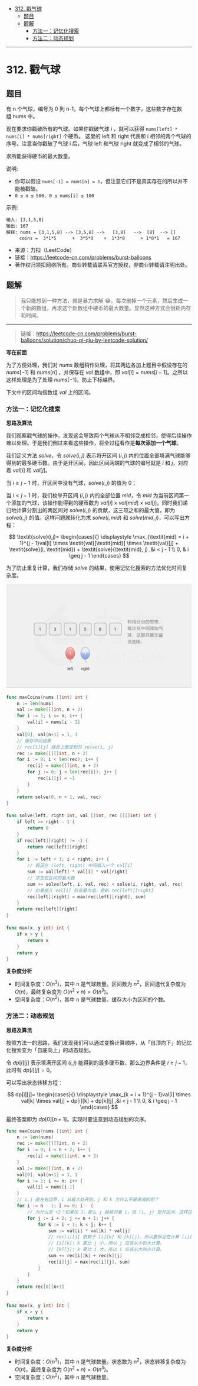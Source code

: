- [312. 戳气球](#312-戳气球)
  - [题目](#题目)
  - [题解](#题解)
    - [方法一：记忆化搜索](#方法一记忆化搜索)
    - [方法二：动态规划](#方法二动态规划)

------------------------------

# 312. 戳气球

## 题目

有 n 个气球，编号为 0 到 n-1，每个气球上都标有一个数字，这些数字存在数组 nums 中。

现在要求你戳破所有的气球。如果你戳破气球 i ，就可以获得 `nums[left] * nums[i] * nums[right]` 个硬币。 这里的 left 和 right 代表和 i 相邻的两个气球的序号。注意当你戳破了气球 i 后，气球 left 和气球 right 就变成了相邻的气球。

求所能获得硬币的最大数量。

说明:

- 你可以假设 `nums[-1] = nums[n] = 1`，但注意它们不是真实存在的所以并不能被戳破。
- `0 ≤ n ≤ 500, 0 ≤ nums[i] ≤ 100`

示例:

```
输入: [3,1,5,8]
输出: 167 
解释: nums = [3,1,5,8] --> [3,5,8] -->   [3,8]   -->  [8]  --> []
     coins =  3*1*5      +  3*5*8    +  1*3*8      + 1*8*1   = 167
```

- 来源：力扣（LeetCode）
- 链接：https://leetcode-cn.com/problems/burst-balloons
- 著作权归领扣网络所有。商业转载请联系官方授权，非商业转载请注明出处。



## 题解

> 我只能想到一种方法，就是暴力求解 😂。每次删掉一个元素，然后生成一个新的数组，再求这个新数组中硬币的最大数量。显然这种方式会很耗内存和时间。

--------------------

> 链接：https://leetcode-cn.com/problems/burst-balloons/solution/chuo-qi-qiu-by-leetcode-solution/

**写在前面**

为了方便处理，我们对 $\textit{nums}$ 数组稍作处理，将其两边各加上题目中假设存在的 $\textit{nums}[-1]$ 和 $\textit{nums}[n]$ ，并保存在 $\textit{val}$ 数组中，即 $\textit{val}[i]=\textit{nums}[i-1]$。之所以这样处理是为了处理 $\textit{nums}[-1]$，防止下标越界。

下文中的区间均指数组 $\textit{val}$ 上的区间。

### 方法一：记忆化搜索

**思路及算法**

我们观察戳气球的操作，发现这会导致两个气球从不相邻变成相邻，使得后续操作难以处理。于是我们倒过来看这些操作，将全过程看作是**每次添加一个气球**。

我们定义方法 $\textit{solve}$，令 $\textit{solve}(i,j)$ 表示将开区间 $(i,j)$ 内的位置全部填满气球能够得到的最多硬币数。由于是开区间，因此区间两端的气球的编号就是 $i$ 和 $j$，对应着 $\textit{val}[i]$ 和 $\textit{val}[j]$。

当 $i \geq j-1$ 时，开区间中没有气球，$\textit{solve}(i,j)$ 的值为 0；

当 $i < j-1$ 时，我们枚举开区间 $(i,j)$ 内的全部位置 $\textit{mid}$，令 $\textit{mid}$ 为当前区间第一个添加的气球，该操作能得到的硬币数为 $\textit{val}[i] \times \textit{val}[\textit{mid}] \times val[j]$。同时我们递归地计算分割出的两区间对 $\textit{solve}(i,j)$ 的贡献，这三项之和的最大值，即为 $\textit{solve}(i,j)$ 的值。这样问题就转化为求 $\textit{solve}(i,\textit{mid})$ 和 $\textit{solve}(\textit{mid},j)$，可以写出方程：

$$
\textit{solve}(i,j)= \begin{cases}{} \displaystyle \max_{\textit{mid} = i + 1}^{j - 1}val[i] \times \textit{val}[\textit{mid}] \times \textit{val}[j] + \textit{solve}(i, \textit{mid}) + \textit{solve}(\textit{mid}, j) ,&i < j - 1 \\ 0, & i \geq j - 1 \end{cases}
$$

为了防止重复计算，我们存储 $\textit{solve}$ 的结果，使用记忆化搜索的方法优化时间复杂度。

![](assets/no_0312_burst_balloons.gif)

```go
func maxCoins(nums []int) int {
    n := len(nums)
    val := make([]int, n + 2)
    for i := 1; i <= n; i++ {
        val[i] = nums[i - 1]
    }
    val[0], val[n+1] = 1, 1
    // 缓存中间结果
    // rec[i][j] 就是上面提到的 solve(i, j)
    rec := make([][]int, n + 2)
    for i := 0; i < len(rec); i++ {
        rec[i] = make([]int, n + 2)
        for j := 0; j < len(rec[i]); j++ {
            rec[i][j] = -1
        }
    }
    return solve(0, n + 1, val, rec)
}

func solve(left, right int, val []int, rec [][]int) int {
    if left >= right - 1 {
        return 0
    }
    if rec[left][right] != -1 {
        return rec[left][right]
    }
    for i := left + 1; i < right; i++ {
        // 假设在 (left, right) 中间插入一个 val[i]
        sum := val[left] * val[i] * val[right]
        // 求左右区间的最大数
        sum += solve(left, i, val, rec) + solve(i, right, val, rec)
        // 如果插入 val[i] 后是最大值，更新 rec[left][right]
        rec[left][right] = max(rec[left][right], sum)
    }
    return rec[left][right]
}

func max(x, y int) int {
    if x > y {
        return x
    }
    return y
}
```

**复杂度分析**

- 时间复杂度：$O(n^3)$，其中 n 是气球数量。区间数为 $n^2$，区间迭代复杂度为 $O(n)$，最终复杂度为 $O(n^2 \times n) = O(n^3)$。
- 空间复杂度：$O(n^2)$，其中 n 是气球数量。缓存大小为区间的个数。


### 方法二：动态规划

**思路及算法**

按照方法一的思路，我们发现我们可以通过变换计算顺序，从「自顶向下」的记忆化搜索变为「自底向上」的动态规划。

令 $dp[i][j]$ 表示填满开区间 $(i,j)$ 能得到的最多硬币数，那么边界条件是 $i \geq j-1$，此时有 $dp[i][j]=0$。

可以写出状态转移方程：

$$
dp[i][j]= \begin{cases}{} \displaystyle \max_{k = i + 1}^{j - 1}val[i] \times val[k] \times val[j] + dp[i][k] + dp[k][j] ,&i < j - 1 \\ 0, & i \geq j - 1 \end{cases}
$$

最终答案即为 $dp[0][n+1]$。实现时要注意到动态规划的次序。

```go
func maxCoins(nums []int) int {
    n := len(nums)
    rec := make([][]int, n + 2)
    for i := 0; i < n + 2; i++ {
        rec[i] = make([]int, n + 2)
    }
    val := make([]int, n + 2)
    val[0], val[n+1] = 1, 1
    for i := 1; i <= n; i++ {
        val[i] = nums[i-1]
    }
    // i,j 是左右边界，i 从最大处开始，j 和 k 为什么不是递减的呢？
    for i := n - 1; i >= 0; i-- {
        // 为什么是 +2？如果加 1，那么 j 就紧邻着 i，但 (i, j) 是开区间，这样区间里就没有气球了。
        for j := i + 2; j <= n + 1; j++ {
            for k := i + 1; k < j; k++ {
                sum := val[i] * val[k] * val[j]
                // rec[i][j] 依赖于 [i][k] 和 [k][j]，所以要保证在计算 [i][j] 时它们俩已经计算完。
                // [i][k]: k 要比 j 小，所以 j 应该从小到大计算。
                // [k][j]: k 要比 i 大，所以 i 应该从大到小计算。
                sum += rec[i][k] + rec[k][j]
                rec[i][j] = max(rec[i][j], sum)
            }
        }
    }
    return rec[0][n+1]
}

func max(x, y int) int {
    if x > y {
        return x
    }
    return y
}
```

**复杂度分析**

- 时间复杂度：$O(n^3)$，其中 n 是气球数量。状态数为 $n^2$，状态转移复杂度为 $O(n)$，最终复杂度为 $O(n^2 \times n) = O(n^3)$。 
- 空间复杂度：$O(n^2)$，其中 n 是气球数量。
